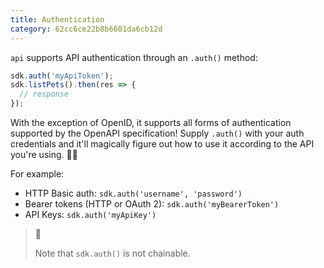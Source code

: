 ```yaml
---
title: Authentication
category: 62cc6ce22b8b6601da6cb12d
---
```


`api` supports API authentication through an `.auth()` method:

```js
sdk.auth('myApiToken');
sdk.listPets().then(res => {
  // response
});
```

With the exception of OpenID, it supports all forms of authentication supported by the OpenAPI specification! Supply `.auth()` with your auth credentials and it'll magically figure out how to use it according to the API you're using. 🧙‍♀️

For example:

- HTTP Basic auth: `sdk.auth('username', 'password')`
- Bearer tokens (HTTP or OAuth 2): `sdk.auth('myBearerToken')`
- API Keys: `sdk.auth('myApiKey')`

> 📘
>
> Note that `sdk.auth()` is not chainable.
